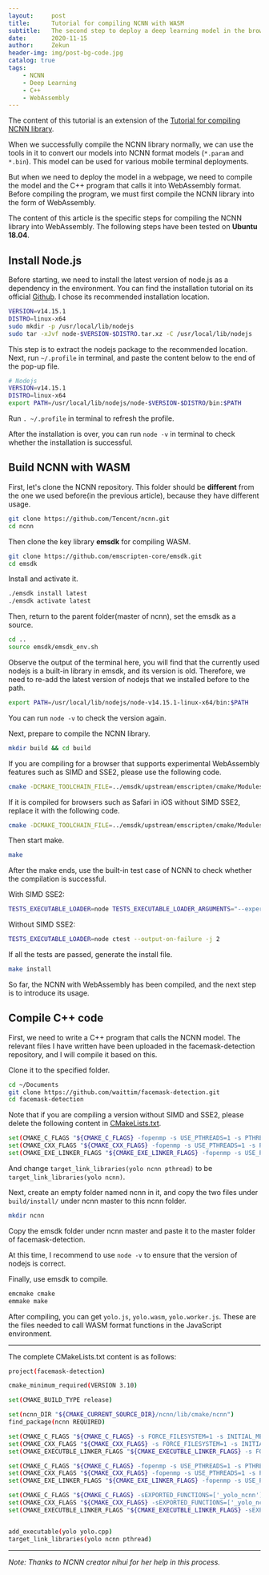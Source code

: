 ```yaml
---
layout:     post
title:      Tutorial for compiling NCNN with WASM
subtitle:   The second step to deploy a deep learning model in the browser.
date:       2020-11-15
author:     Zekun
header-img: img/post-bg-code.jpg
catalog: true
tags:
    - NCNN
    - Deep Learning
    - C++
    - WebAssembly
---
```


The content of this tutorial is an extension of the [Tutorial for compiling NCNN library](https://waittim.github.io/2020/11/10/build-ncnn/).

When we successfully compile the NCNN library normally, we can use the tools in it to convert our models into NCNN format models (`*.param` and `*.bin`). This model can be used for various mobile terminal deployments.

But when we need to deploy the model in a webpage, we need to compile the model and the C++ program that calls it into WebAssembly format. Before compiling the program, we must first compile the NCNN library into the form of WebAssembly.

The content of this article is the specific steps for compiling the NCNN library into WebAssembly. The following steps have been tested on **Ubuntu 18.04**.

## Install Node.js

Before starting, we need to install the latest version of node.js as a dependency in the environment. You can find the installation tutorial on its official [Github](https://github.com/nodejs/help/wiki/Installation). I chose its recommended installation location.

```bash
VERSION=v14.15.1
DISTRO=linux-x64
sudo mkdir -p /usr/local/lib/nodejs
sudo tar -xJvf node-$VERSION-$DISTRO.tar.xz -C /usr/local/lib/nodejs
```

This step is to extract the nodejs package to the recommended location. Next, run `~/.profile` in terminal, and paste the content below to the end of the pop-up file.

```bash
# Nodejs
VERSION=v14.15.1
DISTRO=linux-x64
export PATH=/usr/local/lib/nodejs/node-$VERSION-$DISTRO/bin:$PATH
```

Run `. ~/.profile` in terminal to refresh the profile.


After the installation is over, you can run `node -v` in terminal to check whether the installation is successful.

## Build NCNN with WASM

First, let's clone the NCNN repository. This folder should be **different** from the one we used before(in the previous article), because they have different usage.

```bash
git clone https://github.com/Tencent/ncnn.git
cd ncnn
```

Then clone the key library **emsdk** for compiling WASM.

```bash
git clone https://github.com/emscripten-core/emsdk.git
cd emsdk
```

Install and activate it.

```bash
./emsdk install latest
./emsdk activate latest
```

Then, return to the parent folder(master of ncnn), set the emsdk as a source.

```bash
cd ..
source emsdk/emsdk_env.sh
```

Observe the output of the terminal here, you will find that the currently used nodejs is a built-in library in emsdk, and its version is old. Therefore, we need to re-add the latest version of nodejs that we installed before to the path.

```bash
export PATH=/usr/local/lib/nodejs/node-v14.15.1-linux-x64/bin:$PATH
```

You can run `node -v` to check the version again.

Next, prepare to compile the NCNN library.

```bash
mkdir build && cd build
```

If you are compiling for a browser that supports experimental WebAssembly features such as SIMD and SSE2, please use the following code.

```bash
cmake -DCMAKE_TOOLCHAIN_FILE=../emsdk/upstream/emscripten/cmake/Modules/Platform/Emscripten.cmake -DNCNN_SIMPLEOMP=ON -DNCNN_BUILD_TESTS=ON ..
```

If it is compiled for browsers such as Safari in iOS without SIMD SSE2, replace it with the following code.

```bash
cmake -DCMAKE_TOOLCHAIN_FILE=../emsdk/upstream/emscripten/cmake/Modules/Platform/Emscripten.cmake -DNCNN_OPENMP=OFF -DNCNN_SIMPLEOMP=OFF -DNCNN_RUNTIME_CPU=OFF -DNCNN_SSE2=OFF -DNCNN_AVX2=OFF -DNCNN_BUILD_TESTS=ON ..
```

Then start make.

```bash
make
```

After the make ends, use the built-in test case of NCNN to check whether the compilation is successful.

With SIMD SSE2:

```bash
TESTS_EXECUTABLE_LOADER=node TESTS_EXECUTABLE_LOADER_ARGUMENTS="--experimental-wasm-simd;--experimental-wasm-threads;--experimental-wasm-bulk-memory" ctest --output-on-failure -j 2
```

Without SIMD SSE2:

```bash
TESTS_EXECUTABLE_LOADER=node ctest --output-on-failure -j 2
```

If all the tests are passed, generate the install file.

```bash
make install
```

So far, the NCNN with WebAssembly has been compiled, and the next step is to introduce its usage.

## Compile C++ code

First, we need to write a C++ program that calls the NCNN model. The relevant files I have written have been uploaded in the facemask-detection repository, and I will compile it based on this.

Clone it to the specified folder.

```bash
cd ~/Documents 
git clone https://github.com/waittim/facemask-detection.git
cd facemask-detection
```

Note that if you are compiling a version without SIMD and SSE2, please delete the following content in [CMakeLists.txt](https://github.com/waittim/facemask-detection/blob/master/CMakeLists.txt).

```bash
set(CMAKE_C_FLAGS "${CMAKE_C_FLAGS} -fopenmp -s USE_PTHREADS=1 -s PTHREAD_POOL_SIZE=15") 
set(CMAKE_CXX_FLAGS "${CMAKE_CXX_FLAGS} -fopenmp -s USE_PTHREADS=1 -s PTHREAD_POOL_SIZE=15") 
set(CMAKE_EXE_LINKER_FLAGS "${CMAKE_EXE_LINKER_FLAGS} -fopenmp -s USE_PTHREADS=1 -s PTHREAD_POOL_SIZE=15")
```

And change `target_link_libraries(yolo ncnn pthread)` to be `target_link_libraries(yolo ncnn)`.


Next, create an empty folder named ncnn in it, and copy the two files under `build/install/` under ncnn master to this ncnn folder.

```bash
mkdir ncnn
```

Copy the emsdk folder under ncnn master and paste it to the master folder of facemask-detection.

At this time, I recommend to use `node -v` to ensure that the version of nodejs is correct.

Finally, use emsdk to compile.

```bash
emcmake cmake
emmake make
```

After compiling, you can get `yolo.js`, `yolo.wasm`,
`yolo.worker.js`. These are the files needed to call WASM format functions in the JavaScript environment.

------

The complete CMakeLists.txt content is as follows:

```bash
project(facemask-detection)

cmake_minimum_required(VERSION 3.10)

set(CMAKE_BUILD_TYPE release)

set(ncnn_DIR "${CMAKE_CURRENT_SOURCE_DIR}/ncnn/lib/cmake/ncnn")
find_package(ncnn REQUIRED)

set(CMAKE_C_FLAGS "${CMAKE_C_FLAGS} -s FORCE_FILESYSTEM=1 -s INITIAL_MEMORY=256MB -s EXIT_RUNTIME=1")
set(CMAKE_CXX_FLAGS "${CMAKE_CXX_FLAGS} -s FORCE_FILESYSTEM=1 -s INITIAL_MEMORY=256MB -s EXIT_RUNTIME=1")
set(CMAKE_EXECUTBLE_LINKER_FLAGS "${CMAKE_EXECUTBLE_LINKER_FLAGS} -s FORCE_FILESYSTEM=1 -s INITIAL_MEMORY=256MB -s EXIT_RUNTIME=1")

set(CMAKE_C_FLAGS "${CMAKE_C_FLAGS} -fopenmp -s USE_PTHREADS=1 -s PTHREAD_POOL_SIZE=15")
set(CMAKE_CXX_FLAGS "${CMAKE_CXX_FLAGS} -fopenmp -s USE_PTHREADS=1 -s PTHREAD_POOL_SIZE=15")
set(CMAKE_EXE_LINKER_FLAGS "${CMAKE_EXE_LINKER_FLAGS} -fopenmp -s USE_PTHREADS=1 -s PTHREAD_POOL_SIZE=15")

set(CMAKE_C_FLAGS "${CMAKE_C_FLAGS} -sEXPORTED_FUNCTIONS=['_yolo_ncnn'] --preload-file ${CMAKE_CURRENT_SOURCE_DIR}/assets@.")
set(CMAKE_CXX_FLAGS "${CMAKE_CXX_FLAGS} -sEXPORTED_FUNCTIONS=['_yolo_ncnn'] --preload-file ${CMAKE_CURRENT_SOURCE_DIR}/assets@.")
set(CMAKE_EXECUTBLE_LINKER_FLAGS "${CMAKE_EXECUTBLE_LINKER_FLAGS} -sEXPORTED_FUNCTIONS=['_yolo_ncnn'] --preload-file ${CMAKE_CURRENT_SOURCE_DIR}/assets@.")


add_executable(yolo yolo.cpp)
target_link_libraries(yolo ncnn pthread)
```


--- 
*Note: Thanks to NCNN creator nihui for her help in this process.*
